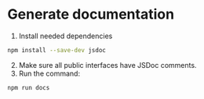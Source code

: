 # Generate documentation

1. Install needed dependencies
```bash
npm install --save-dev jsdoc
```
2. Make sure all public interfaces have JSDoc comments.
3. Run the command:

```bash
npm run docs